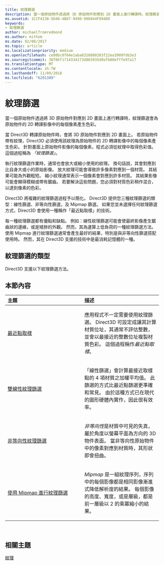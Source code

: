 ```yaml
---
title: 紋理篩選
description: 當一個原始物件透過將 3D 原始物件對應到 2D 畫面上進行轉譯時，紋理篩選會為原始物件的 2D 轉譯影像中的每個像素產生色彩。
ms.assetid: 1CCF4138-5D48-4B07-9490-996844F994D8
keywords:
- 紋理篩選
author: michaelfromredmond
ms.author: mithom
ms.date: 02/08/2017
ms.topic: article
ms.localizationpriority: medium
ms.openlocfilehash: ce80bc0f64e1aba8328880203f22ea3909fdb3e3
ms.sourcegitcommit: 38f06f1714334273d865935d9afb80efffe97a17
ms.translationtype: MT
ms.contentlocale: zh-TW
ms.lasthandoff: 11/09/2018
ms.locfileid: "6201389"
---
```

# <a name="texture-filtering"></a>紋理篩選


當一個原始物件透過將 3D 原始物件對應到 2D 畫面上進行轉譯時，紋理篩選會為原始物件的 2D 轉譯影像中的每個像素產生色彩。

當 Direct3D 轉譯原始物件時，會將 3D 原始物件對應到 2D 畫面上。 若原始物件帶有紋理，Direct3D 必須使用該紋理為原始物件的 2D 轉譯影像中的每個像素產生色彩。 針對畫面上原始物件影像的每個像素，程式必須從紋理中取得色彩值。 這個過程稱為 *「紋理篩選」*。

執行紋理篩選作業時，通常也會放大或縮小使用的紋理。 換句話說，其會對應到比自身大或小的原始影像。 放大紋理可能會導致許多像素對應到一個材質。 其結果可能為外觀粗短。 縮小紋理通常表示一個像素會對應到許多材質。 其結果影像可能會顯得模糊或帶有鋸齒。 若要解決這些問題，您必須對材質色彩稍作混合，以達到像素的色彩。

Direct3D 將複雜的紋理篩選過程予以簡化。 Direct3D 提供您三種紋理篩選的類型：線性篩選、非等向性篩選，及 Mipmap 篩選。 如果您並未選擇任何紋理篩選方式，Direct3D 會使用一種稱作「最近點取樣」的技術。

每一種紋理篩選都有優點和缺點。 例如：線性紋理篩選可能會使最終影像產生鋸齒狀的邊緣，或是矮胖的外觀。 然而，其為運算上低負荷的一種紋理篩選方法。 使用 Mipmap 進行紋理篩選通常會產生最好的結果，特別是與非等向性篩選搭配使用時。 然而，其在 Direct3D 支援的技術中是最消耗記憶體的一種。

## <a name="span-idtypes-of-texture-filteringspanspan-idtypes-of-texture-filteringspanspan-idtypes-of-texture-filteringspantypes-of-texture-filtering"></a><span id="Types-of-texture-filtering"></span><span id="types-of-texture-filtering"></span><span id="TYPES-OF-TEXTURE-FILTERING"></span>紋理篩選的類型


Direct3D 支援以下紋理篩選方法。

## <a name="span-idin-this-sectionspanin-this-section"></a><span id="in-this-section"></span>本節內容


<table>
<colgroup>
<col width="50%" />
<col width="50%" />
</colgroup>
<thead>
<tr class="header">
<th align="left">主題</th>
<th align="left">描述</th>
</tr>
</thead>
<tbody>
<tr class="odd">
<td align="left"><p><a href="nearest-point-sampling.md">最近點取樣</a></p></td>
<td align="left"><p>應用程式不一定需要使用紋理篩選。 Direct3D 可設定成讓其計算材質位址，其通常不評估整數，並會以最接近的整數位址複製材質色彩。 這個過程稱作<em>最近點取樣</em>。</p></td>
</tr>
<tr class="even">
<td align="left"><p><a href="bilinear-texture-filtering.md">雙線性紋理篩選</a></p></td>
<td align="left"><p>「線性篩選」<em></em>會計算最接近取樣點的 4 項材質之加權平均值。 此篩選的方式比最近點篩選更準確和常見。 由於這種方式已在現代的圖形硬體內實作，因此很有效率。</p></td>
</tr>
<tr class="odd">
<td align="left"><p><a href="anisotropic-texture-filtering.md">非等向性紋理篩選</a></p></td>
<td align="left"><p><em>非等向性</em>是材質中可見的失真，屬於角度以螢幕平面為方向的 3D 物件表面。 當非等向性原始物件中的像素對應到材質時，其形狀即會扭曲。</p></td>
</tr>
<tr class="even">
<td align="left"><p><a href="texture-filtering-with-mipmaps.md">使用 Mipmap 進行紋理篩選</a></p></td>
<td align="left"><p><em>Mipmap</em> 是一組紋理序列，序列中的每個影像都是相同影像漸進式降低解析度的結果。 每個影像的高度、寬度，或是層級，都是前一層級以 2 的乘冪縮小的結果。</p></td>
</tr>
</tbody>
</table>

 

## <a name="span-idrelated-topicsspanrelated-topics"></a><span id="related-topics"></span>相關主題


[紋理](textures.md)

 

 




